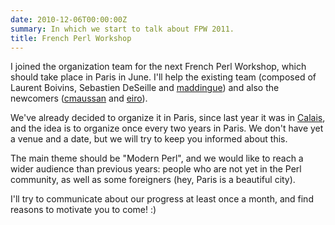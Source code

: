 ```yaml
---
date: 2010-12-06T00:00:00Z
summary: In which we start to talk about FPW 2011.
title: French Perl Workshop
---
```


I joined the organization team for the next French Perl Workshop, which should take place in Paris in June. I'll help the existing team (composed of Laurent Boivins, Sebastien DeSeille and [maddingue](http://twitter.com/maddingue)) and also the newcomers ([cmaussan](http://twitter.com/cmaussan) and [eiro](http://github.com/eiro)).

We've already decided to organize it in Paris, since last year it was in [Calais](http://journeesperl.fr/fpw2010/), and the idea is to organize once every two years in Paris. We don't have yet a venue and a date, but we will try to keep you informed about this.

The main theme should be "Modern Perl", and we would like to reach a wider audience than previous years: people who are not yet in the Perl community, as well as some foreigners (hey, Paris is a beautiful city).

I'll try to communicate about our progress at least once a month, and find reasons to motivate you to come! :)
